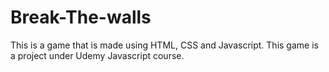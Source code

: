# Break-The-walls
This is a game that is made using HTML, CSS and Javascript. This game is a project under Udemy Javascript course.
